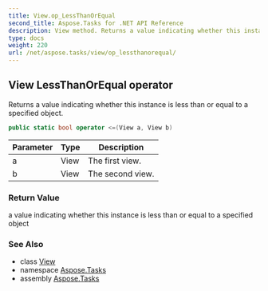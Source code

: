 ```yaml
---
title: View.op_LessThanOrEqual
second_title: Aspose.Tasks for .NET API Reference
description: View method. Returns a value indicating whether this instance is less than or equal to a specified object
type: docs
weight: 220
url: /net/aspose.tasks/view/op_lessthanorequal/
---
```

## View LessThanOrEqual operator

Returns a value indicating whether this instance is less than or equal to a specified object.

```csharp
public static bool operator <=(View a, View b)
```

| Parameter | Type | Description |
| --- | --- | --- |
| a | View | The first view. |
| b | View | The second view. |

### Return Value

a value indicating whether this instance is less than or equal to a specified object

### See Also

* class [View](../)
* namespace [Aspose.Tasks](../../view/)
* assembly [Aspose.Tasks](../../../)


